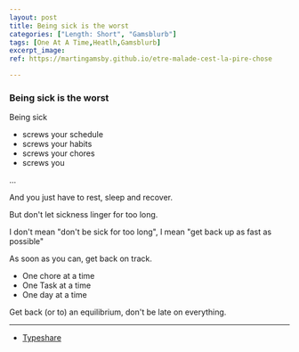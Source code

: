 ```yaml
---
layout: post
title: Being sick is the worst
categories: ["Length: Short", "Gamsblurb"]
tags: [One At A Time,Heatlh,Gamsblurb]
excerpt_image: 
ref: https://martingamsby.github.io/etre-malade-cest-la-pire-chose

---
```


### **Being sick is the worst**

Being sick 

- screws your schedule
- screws your habits
- screws your chores
- screws you

...


And you just have to rest, sleep and recover.

But don't let sickness linger for too long.

I don't mean "don't be sick for too long", I mean "get back up as fast as possible"

As soon as you can, get back on track.

- One chore at a time
- One Task at a time
- One day at a time

Get back (or to) an equilibrium, don't be late on everything.

---

- [Typeshare](https://typeshare.co/martingamsby/posts/being-sick-is-the-worst)

